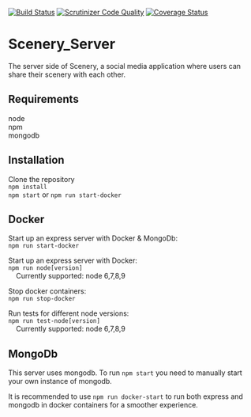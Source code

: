 
[![Build Status](https://travis-ci.org/Paikz/scenery_server.svg?branch=master)](https://travis-ci.org/Paikz/scenery_server)
[![Scrutinizer Code Quality](https://scrutinizer-ci.com/g/Paikz/scenery_server/badges/quality-score.png?b=master)](https://scrutinizer-ci.com/g/Paikz/scenery_server/?branch=master)
[![Coverage Status](https://coveralls.io/repos/github/Paikz/placeholder-server/badge.svg?branch=master)](https://coveralls.io/github/Paikz/placeholder-server?branch=master)

# Scenery_Server

The server side of Scenery, a social media application where users can share their scenery with each other.

## Requirements

node  
npm  
mongodb  

## Installation

Clone the repository  
`npm install`  
`npm start`  or `npm run start-docker`

## Docker

Start up an express server with Docker & MongoDb:  
`npm run start-docker`  

Start up an express server with Docker:  
`npm run node[version]`  
&nbsp;&nbsp;&nbsp;&nbsp;Currently supported: node 6,7,8,9

Stop docker containers:  
`npm run stop-docker`  

Run tests for different node versions:  
`npm run test-node[version]`  
&nbsp;&nbsp;&nbsp;&nbsp;Currently supported: node 6,7,8,9

## MongoDb

This server uses mongodb. To run `npm start` you need to manually start your own instance of mongodb.  

It is recommended to use `npm run docker-start` to run both express and mongodb in docker containers for a smoother experience.  
